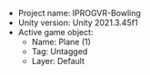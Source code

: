 <!-- UNITY CODE ASSIST INSTRUCTIONS START -->
- Project name: IPROGVR-Bowling
- Unity version: Unity 2021.3.45f1
- Active game object:
  - Name: Plane (1)
  - Tag: Untagged
  - Layer: Default
<!-- UNITY CODE ASSIST INSTRUCTIONS END -->